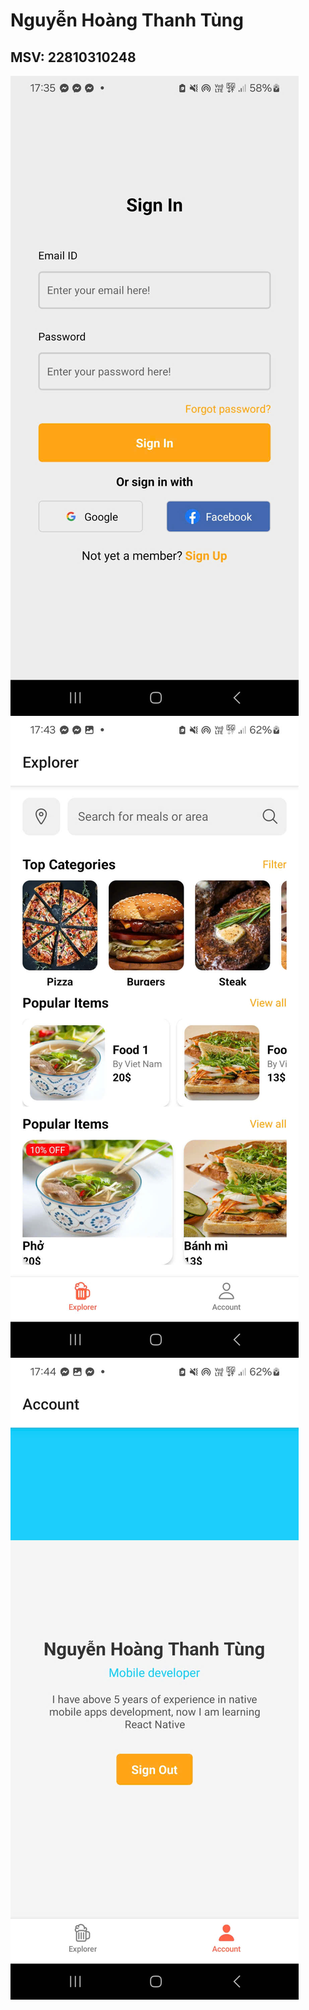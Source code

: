 # Nguyễn Hoàng Thanh Tùng
## MSV: 22810310248

![](./assets/LoginScreen.png)
![](./assets/ExplorerScreen.png)
![](./assets/AccountScreen.png)